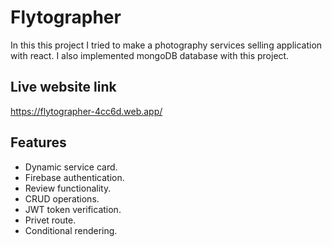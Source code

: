 # Flytographer

In this this project I tried to make a photography services selling application with react. 
I also implemented mongoDB database with this project.


## Live website link
https://flytographer-4cc6d.web.app/


## Features

- Dynamic service card.
- Firebase authentication.
- Review functionality.
- CRUD operations.
- JWT token verification.
- Privet route.
- Conditional rendering.
